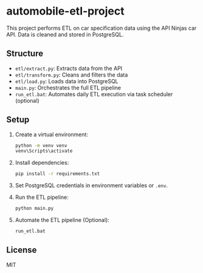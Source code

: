 # automobile-etl-project

This project performs ETL on car specification data using the API Ninjas car API. Data is cleaned and stored in PostgreSQL.

## Structure

- `etl/extract.py`: Extracts data from the API
- `etl/transform.py`: Cleans and filters the data
- `etl/load.py`: Loads data into PostgreSQL
- `main.py`: Orchestrates the full ETL pipeline
- `run_etl.bat`: Automates daily ETL execution via task scheduler (optional)

## Setup

1. Create a virtual environment:
    ```bash
    python -m venv venv
    venv\Scripts\activate
    ```

2. Install dependencies:
    ```bash
    pip install -r requirements.txt
    ```

3. Set PostgreSQL credentials in environment variables or `.env`.

4. Run the ETL pipeline:
    ```bash
    python main.py
    ```
5. Automate the ETL pipeline (Optional):
    ```bash
    run_etl.bat
    ```

## License
MIT
